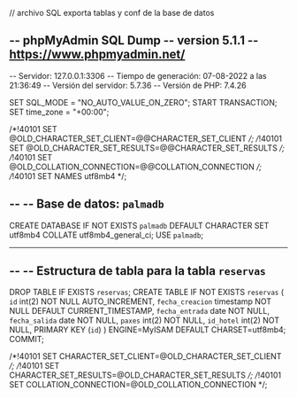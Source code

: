 // archivo SQL exporta tablas y conf de la base de datos

-- phpMyAdmin SQL Dump
-- version 5.1.1
-- https://www.phpmyadmin.net/
--
-- Servidor: 127.0.0.1:3306
-- Tiempo de generación: 07-08-2022 a las 21:36:49
-- Versión del servidor: 5.7.36
-- Versión de PHP: 7.4.26

SET SQL_MODE = "NO_AUTO_VALUE_ON_ZERO";
START TRANSACTION;
SET time_zone = "+00:00";


/*!40101 SET @OLD_CHARACTER_SET_CLIENT=@@CHARACTER_SET_CLIENT */;
/*!40101 SET @OLD_CHARACTER_SET_RESULTS=@@CHARACTER_SET_RESULTS */;
/*!40101 SET @OLD_COLLATION_CONNECTION=@@COLLATION_CONNECTION */;
/*!40101 SET NAMES utf8mb4 */;

--
-- Base de datos: `palmadb`
--
CREATE DATABASE IF NOT EXISTS `palmadb` DEFAULT CHARACTER SET utf8mb4 COLLATE utf8mb4_general_ci;
USE `palmadb`;

-- --------------------------------------------------------

--
-- Estructura de tabla para la tabla `reservas`
--

DROP TABLE IF EXISTS `reservas`;
CREATE TABLE IF NOT EXISTS `reservas` (
  `id` int(2) NOT NULL AUTO_INCREMENT,
  `fecha_creacion` timestamp NOT NULL DEFAULT CURRENT_TIMESTAMP,
  `fecha_entrada` date NOT NULL,
  `fecha_salida` date NOT NULL,
  `paxes` int(2) NOT NULL,
  `id_hotel` int(2) NOT NULL,
  PRIMARY KEY (`id`)
) ENGINE=MyISAM DEFAULT CHARSET=utf8mb4;
COMMIT;

/*!40101 SET CHARACTER_SET_CLIENT=@OLD_CHARACTER_SET_CLIENT */;
/*!40101 SET CHARACTER_SET_RESULTS=@OLD_CHARACTER_SET_RESULTS */;
/*!40101 SET COLLATION_CONNECTION=@OLD_COLLATION_CONNECTION */;
